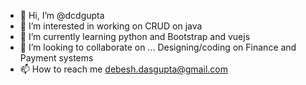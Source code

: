- 👋 Hi, I’m @dcdgupta
- 👀 I’m interested in working on CRUD on java
- 🌱 I’m currently learning python and Bootstrap and vuejs
- 💞️ I’m looking to collaborate on ... Designing/coding on Finance and Payment systems
- 📫 How to reach me debesh.dasgupta@gmail.com

<!---
dcdgupta/dcdgupta is a ✨ special ✨ repository because its `README.md` (this file) appears on your GitHub profile.
You can click the Preview link to take a look at your changes.
--->

